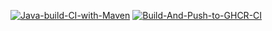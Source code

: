 [![Java-build-CI-with-Maven](https://github.com/iPrody/iPrody-Devs-Gr0000000008-product-service/actions/workflows/build.yml/badge.svg)](https://github.com/iPrody/iPrody-Devs-Gr0000000008-product-service/actions/workflows/build.yml)
[![Build-And-Push-to-GHCR-CI](https://github.com/iPrody/iPrody-Devs-Gr0000000008-product-service/actions/workflows/push_to_registry.yml/badge.svg)](https://github.com/iPrody/iPrody-Devs-Gr0000000008-product-service/actions/workflows/push_to_registry.yml)